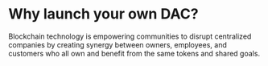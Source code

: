 **Why** launch your **own DAC**?
===

Blockchain technology is empowering communities to disrupt centralized companies by creating synergy between owners, employees, and customers who all own and benefit from the same tokens and shared goals.
